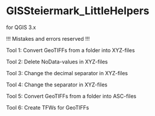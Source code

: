 # GISSteiermark_LittleHelpers
for QGIS 3.x

!!! Mistakes and errors reserved !!!

Tool 1: Convert GeoTIFFs from a folder into XYZ-files 

Tool 2: Delete NoData-values in XYZ-files 

Tool 3: Change the decimal separator in XYZ-files

Tool 4: Change the separator in XYZ-files

Tool 5: Convert GeoTIFFs from a folder into ASC-files

Tool 6: Create TFWs for GeoTIFFs
